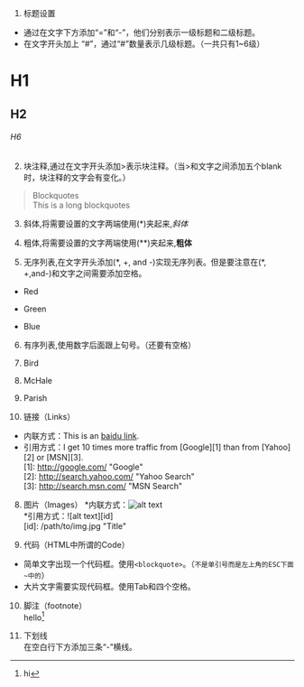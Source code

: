 1. 标题设置  
  * 通过在文字下方添加“=”和“-”，他们分别表示一级标题和二级标题。  
  * 在文字开头加上 “#”，通过“#”数量表示几级标题。（一共只有1~6级）  
# H1  
## H2  
###### H6  

2. 块注释,通过在文字开头添加>表示块注释。（当>和文字之间添加五个blank时，块注释的文字会有变化。）
  >Blockquotes  
  >This is a long 
  blockquotes

3. 斜体,将需要设置的文字两端使用(\*)夹起来,*斜体*  

4. 粗体,将需要设置的文字两端使用(\*\*)夹起来,**粗体**  

5. 无序列表,在文字开头添加(\*, +, and -)实现无序列表。但是要注意在(\*, +,and-)和文字之间需要添加空格。  
  * Red
  + Green
  - Blue

6. 有序列表,使用数字后面跟上句号。（还要有空格）
  1. Bird
  2. McHale
  3. Parish

7. 链接（Links）
  * 内联方式：This is an [baidu link](http://baidu.com/).  
  * 引用方式：I get 10 times more traffic from [Google][1] than from [Yahoo][2] or [MSN][3].  
    [1]: http://google.com/        "Google"   
    [2]: http://search.yahoo.com/  "Yahoo Search"   
    [3]: http://search.msn.com/    "MSN Search"  

8. 图片（Images）
  *内联方式：![alt text](/path/to/img.jpg "Title")  
  *引用方式：![alt text][id]  
    [id]: /path/to/img.jpg "Title"

9. 代码（HTML中所谓的Code）
  * 简单文字出现一个代码框。使用`<blockquote>`。（`不是单引号而是左上角的ESC下面~中的`）  
  * 大片文字需要实现代码框。使用Tab和四个空格。

10. 脚注（footnote）  
  hello[^hello]  
  [^hello]: hi

11. 下划线  
  在空白行下方添加三条“-”横线。
